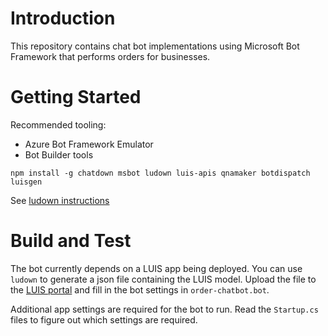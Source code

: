 # Introduction 
This repository contains chat bot implementations using Microsoft Bot Framework that performs orders for businesses.

# Getting Started
Recommended tooling:
- Azure Bot Framework Emulator
- Bot Builder tools
```
npm install -g chatdown msbot ludown luis-apis qnamaker botdispatch luisgen
```

See [ludown instructions](https://github.com/Microsoft/botbuilder-tools/blob/master/packages/Ludown/docs/create-luis-json.md)

# Build and Test
The bot currently depends on a LUIS app being deployed. You can use `ludown` to generate a json file containing the LUIS model. Upload the file to the [LUIS portal](https://www.luis.ai/) and fill in the bot settings in `order-chatbot.bot`.

Additional app settings are required for the bot to run. Read the `Startup.cs` files to figure out which settings are required.